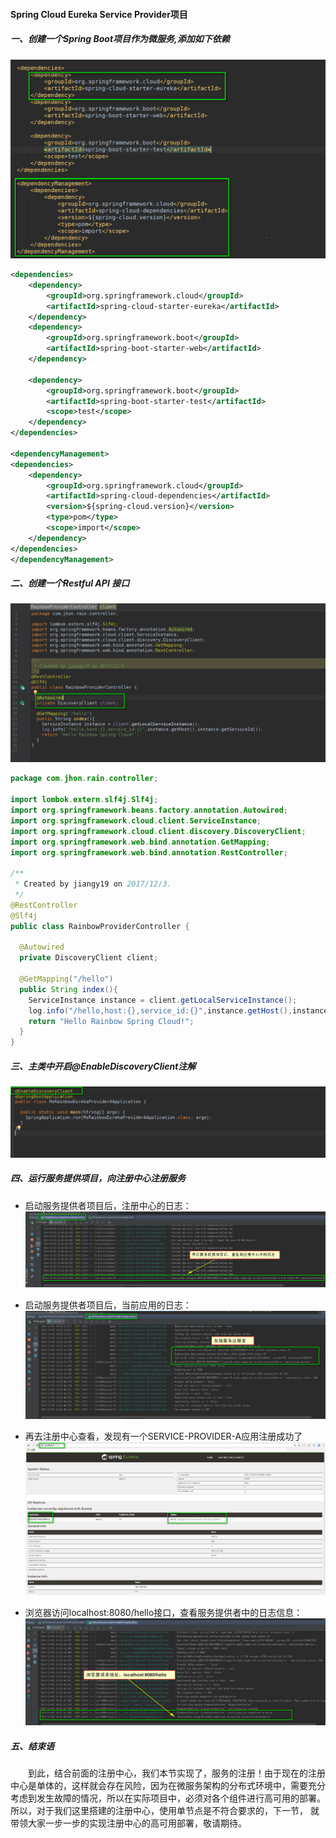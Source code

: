 #### Spring Cloud Eureka Service Provider项目

##### 一、创建一个Spring Boot项目作为微服务,添加如下依赖

![1.Eureka-Service-Provider-POM](./photos/1.Eureka-Service-Provider-POM.png)

```xml
<dependencies>
    <dependency>
        <groupId>org.springframework.cloud</groupId>
        <artifactId>spring-cloud-starter-eureka</artifactId>
    </dependency>
    <dependency>
        <groupId>org.springframework.boot</groupId>
        <artifactId>spring-boot-starter-web</artifactId>
    </dependency>
    
    <dependency>
        <groupId>org.springframework.boot</groupId>
        <artifactId>spring-boot-starter-test</artifactId>
        <scope>test</scope>
    </dependency>
</dependencies>

<dependencyManagement>
<dependencies>
    <dependency>
        <groupId>org.springframework.cloud</groupId>
        <artifactId>spring-cloud-dependencies</artifactId>
        <version>${spring-cloud.version}</version>
        <type>pom</type>
        <scope>import</scope>
    </dependency>
</dependencies>
</dependencyManagement>

```

##### 二、创建一个Restful API 接口
![2.CreateRestfulAPI](./photos/2.CreateRestfulAPI.png)
```java
package com.jhon.rain.controller;

import lombok.extern.slf4j.Slf4j;
import org.springframework.beans.factory.annotation.Autowired;
import org.springframework.cloud.client.ServiceInstance;
import org.springframework.cloud.client.discovery.DiscoveryClient;
import org.springframework.web.bind.annotation.GetMapping;
import org.springframework.web.bind.annotation.RestController;

/**
 * Created by jiangy19 on 2017/12/3.
 */
@RestController
@Slf4j
public class RainbowProviderController {

  @Autowired
  private DiscoveryClient client;

  @GetMapping("/hello")
  public String index(){
    ServiceInstance instance = client.getLocalServiceInstance();
    log.info("/hello,host:{},service_id:{}",instance.getHost(),instance.getServiceId());
    return "Hello Rainbow Spring Cloud!";
  }
}

```

##### 三、主类中开启@EnableDiscoveryClient注解

![3.EnableDiscoveryClientConfiguration](./photos/3.EnableDiscoveryClientConfiguration.png)


##### 四、运行服务提供项目，向注册中心注册服务
* 启动服务提供者项目后，注册中心的日志：
![4.RegisterCenter Log INFO](./photos/4.RegisterCenter%20Log%20INFO.png)

* 启动服务提供者项目后，当前应用的日志：
![5.Provider Discovery Client Log INFO](./photos/5.Provider%20Discovery%20Client%20Log%20INFO.png)

* 再去注册中心查看，发现有一个SERVICE-PROVIDER-A应用注册成功了
![6.Register_Page_Display_Info](./photos/6.Register_Page_Display_Info.png)

* 浏览器访问localhost:8080/hello接口，查看服务提供者中的日志信息：
![7.CallInterface_Provider_Info](./photos/7.CallInterface_Provider_Info.png)

##### 五、结束语
　　到此，结合前面的注册中心，我们本节实现了，服务的注册！由于现在的注册中心是单体的，这样就会存在风险，因为在微服务架构的分布式环境中，需要充分
考虑到发生故障的情况，所以在实际项目中，必须对各个组件进行高可用的部署。所以，对于我们这里搭建的注册中心，使用单节点是不符合要求的，下一节，
就带领大家一步一步的实现注册中心的高可用部署，敬请期待。